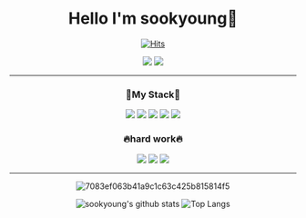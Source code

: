 <div align="center">
  <h1>Hello I'm sookyoung🦍</h1>

  [![Hits](https://hits.seeyoufarm.com/api/count/incr/badge.svg?url=https%3A%2F%2Fgithub.com%2Fsookyoungwoo&count_bg=%239FF7FF&title_bg=%23FFB9B9&icon=chupachups.svg&icon_color=%23FFFFFF&title=welcome&edge_flat=false)](https://hits.seeyoufarm.com)
  
<a href="https://www.instagram.com/sk.w_1119/" target="_blank"><img src="https://img.shields.io/badge/instagram-F7819F?style=flat-square&logo=instagram&logoColor=FFFFFF"/></a> <a href="https://www.instagram.com/sk.w_1119/" target="_blank"><img src="https://img.shields.io/badge/blog-00FF40?style=flat-square&logo=Naver&logoColor=FFFFFF"/></a>
  
<hr>
  
  <h3>📝My Stack📝</h3>
  <a><img src="https://img.shields.io/badge/React-00D1F7?style=flat-square&logo=React&logoColor=FFFFFF"/></a> <a><img src="https://img.shields.io/badge/HTML-F1662A?style=flat-square&logo=HTML5&logoColor=FFFFFF"/></a> <a><img src="https://img.shields.io/badge/CSS-33A9DC?style=flat-square&logo=Css3&logoColor="FFFFFF"/></a> <a><img src="https://img.shields.io/badge/JS-F7DF1E?style=flat-square&logo=Javascript&logoColor=FFFFFF"/></a> <a><img src="https://img.shields.io/badge/Redux-7F42C3?style=flat-square&logo=Redux&logoColor=FFFFFF"/></a>
  
 <h3>🔥hard work🔥</h3>
 <a><img src="https://img.shields.io/badge/React-00D1F7?style=flat-square&logo=React&logoColor=FFFFFF"/></a> <a><img src="https://img.shields.io/badge/Redux-7F42C3?style=flat-square&logo=Redux&logoColor=FFFFFF"/></a> <a><img src="https://img.shields.io/badge/Sass-CF649A?style=flat-square&logo=Sass&logoColor=FFFFFF"/></a>
    
 <hr>
 
 ![7083ef063b41a9c1c63c425b815814f5](https://user-images.githubusercontent.com/85424081/170415300-a5c0317e-8d86-411e-9962-10a670e6edfb.gif)

  
 ![sookyoung's github stats](https://github-readme-stats.vercel.app/api?username=sookyoungwoo&show_icons=true&theme=graywhite) ![Top Langs](https://github-readme-stats.vercel.app/api/top-langs/?username=sookyoungwoo&layout=compact&theme=graywhite)
</div>
